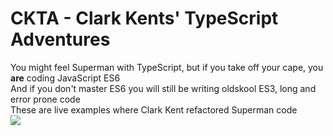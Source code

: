 # CKTA - Clark Kents' TypeScript Adventures

You might feel Superman with TypeScript, but if you take off your cape, you **are** coding JavaScript ES6  
And if you don't master ES6 you will still be writing oldskool ES3, long and error prone code  
These are live examples where Clark Kent refactored Superman code  
![](http://i.imgur.com/1xT1HKV.jpg)
